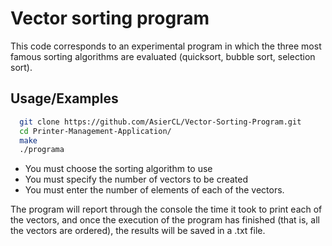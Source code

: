 
# Vector sorting program

This code corresponds to an experimental program in which the three most famous sorting algorithms are evaluated (quicksort, bubble sort, selection sort).



## Usage/Examples

```bash
  git clone https://github.com/AsierCL/Vector-Sorting-Program.git
  cd Printer-Management-Application/
  make
  ./programa
```

- You must choose the sorting algorithm to use
- You must specify the number of vectors to be created
- You must enter the number of elements of each of the vectors.

The program will report through the console the time it took to print each of the vectors, and once the execution of the program has finished (that is, all the vectors are ordered), the results will be saved in a .txt file.
